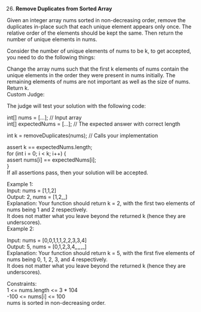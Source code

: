 26. **Remove Duplicates from Sorted Array**

Given an integer array nums sorted in non-decreasing order, remove the duplicates in-place such that each unique element appears only once. The relative order of the elements should be kept the same. Then return the number of unique elements in nums.<br>

Consider the number of unique elements of nums to be k, to get accepted, you need to do the following things:<br>

Change the array nums such that the first k elements of nums contain the unique elements in the order they were present in nums initially. The remaining elements of nums are not important as well as the size of nums.<br>
Return k.<br>
Custom Judge:<br>

The judge will test your solution with the following code:<br>

int[] nums = [...]; // Input array<br>
int[] expectedNums = [...]; // The expected answer with correct length<br>

int k = removeDuplicates(nums); // Calls your implementation<br>

assert k == expectedNums.length;<br>
for (int i = 0; i < k; i++) {<br>
assert nums[i] == expectedNums[i];<br>
}<br>
If all assertions pass, then your solution will be accepted.<br>

Example 1:<br>
Input: nums = [1,1,2]<br>
Output: 2, nums = [1,2,_]<br>
Explanation: Your function should return k = 2, with the first two elements of nums being 1 and 2 respectively.<br>
It does not matter what you leave beyond the returned k (hence they are underscores).<br>
Example 2:<br>

Input: nums = [0,0,1,1,1,2,2,3,3,4]<br>
Output: 5, nums = [0,1,2,3,4,_,_,_,_,_]<br>
Explanation: Your function should return k = 5, with the first five elements of nums being 0, 1, 2, 3, and 4 respectively.<br>
It does not matter what you leave beyond the returned k (hence they are underscores).<br>

Constraints:<br>
1 <= nums.length <= 3 \* 104<br>
-100 <= nums[i] <= 100<br>
nums is sorted in non-decreasing order.
